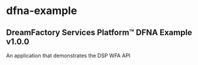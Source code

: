 # dfna-example

## DreamFactory Services Platform&trade; DFNA Example v1.0.0

An application that demonstrates the DSP WFA API


